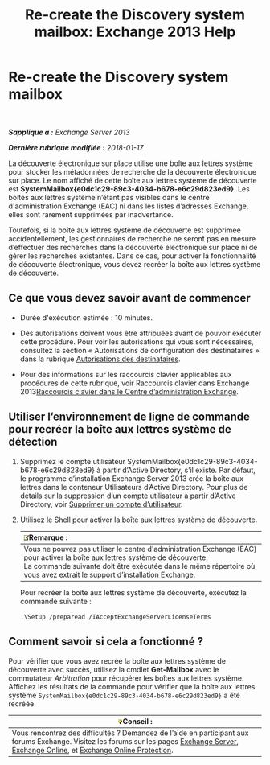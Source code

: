 ﻿---
title: 'Re-create the Discovery system mailbox: Exchange 2013 Help'
TOCTitle: Re-create the Discovery system mailbox
ms:assetid: 5ae8426b-5661-4ecb-99c4-cdd342107fb1
ms:mtpsurl: https://technet.microsoft.com/fr-fr/library/Gg588318(v=EXCHG.150)
ms:contentKeyID: 50478265
ms.date: 05/23/2018
mtps_version: v=EXCHG.150
ms.translationtype: MT
---

# Re-create the Discovery system mailbox

 

_**Sapplique à :** Exchange Server 2013_

_**Dernière rubrique modifiée :** 2018-01-17_

La découverte électronique sur place utilise une boîte aux lettres système pour stocker les métadonnées de recherche de la découverte électronique sur place. Le nom affiché de cette boîte aux lettres système de découverte est **SystemMailbox{e0dc1c29-89c3-4034-b678-e6c29d823ed9}**. Les boîtes aux lettres système n’étant pas visibles dans le centre d'administration Exchange (EAC) ni dans les listes d’adresses Exchange, elles sont rarement supprimées par inadvertance.

Toutefois, si la boîte aux lettres système de découverte est supprimée accidentellement, les gestionnaires de recherche ne seront pas en mesure d’effectuer des recherches dans la découverte électronique sur place ni de gérer les recherches existantes. Dans ce cas, pour activer la fonctionnalité de découverte électronique, vous devez recréer la boîte aux lettres système de découverte.

## Ce que vous devez savoir avant de commencer

  - Durée d'exécution estimée : 10 minutes.

  - Des autorisations doivent vous être attribuées avant de pouvoir exécuter cette procédure. Pour voir les autorisations qui vous sont nécessaires, consultez la section « Autorisations de configuration des destinataires » dans la rubrique [Autorisations des destinataires](recipients-permissions-exchange-2013-help.md).

  - Pour des informations sur les raccourcis clavier applicables aux procédures de cette rubrique, voir Raccourcis clavier dans Exchange 2013[Raccourcis clavier dans le Centre d’administration Exchange](keyboard-shortcuts-in-the-exchange-admin-center-exchange-online-protection-help.md).

## Utiliser l’environnement de ligne de commande pour recréer la boîte aux lettres système de détection

1.  Supprimez le compte utilisateur SystemMailbox{e0dc1c29-89c3-4034-b678-e6c29d823ed9} à partir d’Active Directory, s’il existe. Par défaut, le programme d’installation Exchange Server 2013 crée la boîte aux lettres dans le conteneur Utilisateurs d’Active Directory. Pour plus de détails sur la suppression d’un compte utilisateur à partir d’Active Directory, voir [Supprimer un compte d’utilisateur](https://go.microsoft.com/fwlink/p/?linkid=215850).

2.  Utilisez le Shell pour activer la boîte aux lettres système de découverte.
    
    <table>
    <thead>
    <tr class="header">
    <th><img src="images/JJ159664.note(EXCHG.150).gif" title="Remarque" alt="Remarque" />Remarque :</th>
    </tr>
    </thead>
    <tbody>
    <tr class="odd">
    <td>Vous ne pouvez pas utiliser le centre d'administration Exchange (EAC) pour activer la boîte aux lettres système de découverte.<br />
    La commande suivante doit être exécutée dans le même répertoire où vous avez extrait le support d’installation Exchange.</td>
    </tr>
    </tbody>
    </table>
    
    Pour recréer la boîte aux lettres système de découverte, exécutez la commande suivante :
    
        .\Setup /preparead /IAcceptExchangeServerLicenseTerms

## Comment savoir si cela a fonctionné ?

Pour vérifier que vous avez recréé la boîte aux lettres système de découverte avec succès, utilisez la cmdlet **Get-Mailbox** avec le commutateur *Arbitration* pour récupérer les boîtes aux lettres système. Affichez les résultats de la commande pour vérifier que la boîte aux lettres système `SystemMailbox{e0dc1c29-89c3-4034-b678-e6c29d823ed9}` a été recréée.

<table>
<thead>
<tr class="header">
<th><img src="images/Bb125224.tip(EXCHG.150).gif" title="Conseil" alt="Conseil" />Conseil :</th>
</tr>
</thead>
<tbody>
<tr class="odd">
<td>Vous rencontrez des difficultés ? Demandez de l’aide en participant aux forums Exchange. Visitez les forums sur les pages <a href="https://go.microsoft.com/fwlink/p/?linkid=60612">Exchange Server</a>, <a href="https://go.microsoft.com/fwlink/p/?linkid=267542">Exchange Online</a>, et <a href="https://go.microsoft.com/fwlink/p/?linkid=285351">Exchange Online Protection</a>.</td>
</tr>
</tbody>
</table>

